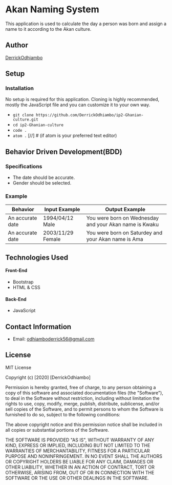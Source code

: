 # Akan Naming System
This application is used to calculate the day a person was born and assign a name to it according to the Akan culture.

## Author
[DerrickOdhiambo](https://github.com/DerrickOdhiambo/ip2-Ghanian-culture)

## Setup
### Installation
No setup is required for this application. Cloning is highly recommended, mostly the JavaScript file and you can customize it to your own way.
- `git clone https://github.com/DerrickOdhiambo/ip2-Ghanian-culture.git`
- `cd ip2-Ghanian-culture`
- `code .`
- `atom .` [//] # (if atom is your preferred text editor)

## Behavior Driven Development(BDD)
### Specifications
- The date should be accurate.
- Gender should be selected.

### Example
|Behavior|Input Example|Output Example|
|--------|-------------|--------------|
|An accurate date|1994/04/12 Male|You were born on Wednesday and your Akan name is Kwaku|
|An accurate date|2003/11/29 Female|You were born on Saturdey and your Akan name is Ama|

## Technologies Used
#### Front-End
- Bootstrap
- HTML & CSS
#### Back-End
- JavaScript

## Contact Information
- Email: odhiamboderrick56@gmail.com

## License
MIT License

Copyright (c) [2020] [DerrickOdhiambo]

Permission is hereby granted, free of charge, to any person obtaining a copy
of this software and associated documentation files (the "Software"), to deal
in the Software without restriction, including without limitation the rights
to use, copy, modify, merge, publish, distribute, sublicense, and/or sell
copies of the Software, and to permit persons to whom the Software is
furnished to do so, subject to the following conditions:

The above copyright notice and this permission notice shall be included in all
copies or substantial portions of the Software.

THE SOFTWARE IS PROVIDED "AS IS", WITHOUT WARRANTY OF ANY KIND, EXPRESS OR
IMPLIED, INCLUDING BUT NOT LIMITED TO THE WARRANTIES OF MERCHANTABILITY,
FITNESS FOR A PARTICULAR PURPOSE AND NONINFRINGEMENT. IN NO EVENT SHALL THE
AUTHORS OR COPYRIGHT HOLDERS BE LIABLE FOR ANY CLAIM, DAMAGES OR OTHER
LIABILITY, WHETHER IN AN ACTION OF CONTRACT, TORT OR OTHERWISE, ARISING FROM,
OUT OF OR IN CONNECTION WITH THE SOFTWARE OR THE USE OR OTHER DEALINGS IN THE
SOFTWARE.
